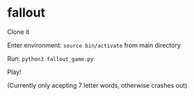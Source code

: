 # fallout

Clone it

Enter environment: `source bin/activate` from main directory

Run: `python3 fallout_game.py`

Play!


(Currently only acepting 7 letter words, otherwise crashes out)